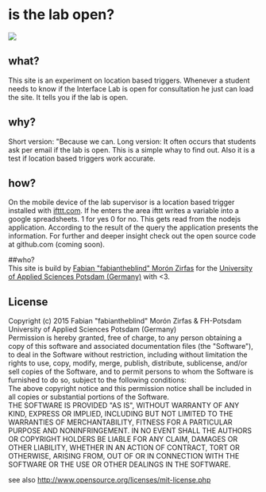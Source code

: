 # is the lab open?

![](http://interface.fh-potsdam.de/is-the-lab-open/badge.svg)  

## what?
This site is an experiment on location based triggers. Whenever a student needs to know if the Interface Lab is open for consultation he just can load the site. It tells you if the lab is open.

## why?

Short version: "Because we can. Long version: It often occurs that students ask per email if the lab is open. This is a simple whay to find out. Also it is a test if location based triggers work accurate.  

## how?  
On the mobile device of the lab supervisor is a location based trigger installed with <a href="https://ifttt.com">ifttt.com</a>. If he enters the area ifttt writes a variable into a google spreadsheets. 1 for yes 0 for no. This gets read from the nodejs application. According to the result of the query the application presents the information. For further and deeper insight check out the open source code at github.com (coming soon).  

##who?  
This site is build by <a href="https://github.com/fabiantheblind">Fabian "fabiantheblind" Morón Zirfas</a> for the <a href="https://github.com/FH-Potsdam">University of Applied Sciences Potsdam (Germany)</a> with <3.  

## License


Copyright (c)  2015 Fabian "fabiantheblind" Morón Zirfas & FH-Potsdam University of Applied Sciences Potsdam (Germany)   
Permission is hereby granted, free of charge, to any person obtaining a copy of this software and associated documentation files (the "Software"), to deal in the Software  without restriction, including without limitation the rights to use, copy, modify, merge, publish, distribute, sublicense, and/or sell copies of the Software, and to  permit persons to whom the Software is furnished to do so, subject to the following conditions:  
The above copyright notice and this permission notice shall be included in all copies or substantial portions of the Software.  
THE SOFTWARE IS PROVIDED "AS IS", WITHOUT WARRANTY OF ANY KIND, EXPRESS OR IMPLIED, INCLUDING BUT NOT LIMITED TO THE WARRANTIES OF MERCHANTABILITY, FITNESS FOR A  PARTICULAR PURPOSE AND NONINFRINGEMENT. IN NO EVENT SHALL THE AUTHORS OR COPYRIGHT HOLDERS BE LIABLE FOR ANY CLAIM, DAMAGES OR OTHER LIABILITY, WHETHER IN AN ACTION OF  CONTRACT, TORT OR OTHERWISE, ARISING FROM, OUT OF OR IN CONNECTION WITH THE SOFTWARE OR THE USE OR OTHER DEALINGS IN THE SOFTWARE.  

see also http://www.opensource.org/licenses/mit-license.php

